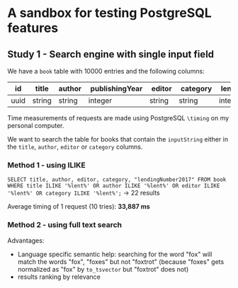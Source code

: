 # A sandbox for testing PostgreSQL features

## Study 1 - Search engine with single input field

We have a `book` table with 10000 entries and the following columns:

| id   | title  | author |  publishingYear |  editor |  category |  lendingNumber2017 |
| ---- | ------ | ------ | --------------- | ------- | --------- | ------------------ |
| uuid | string | string | integer         | string  | string    | integer            |

Time measurements of requests are made using PostgreSQL `\timing` on my personal computer.

We want to search the table for books that contain the `inputString` either in the `title`, `author`, `editor` or `category` columns.

### Method 1 - using ILIKE

`SELECT title, author, editor, category, "lendingNumber2017" FROM book WHERE title ILIKE '%lent%' OR author ILIKE '%lent%' OR editor ILIKE '%lent%' OR category ILIKE '%lent%';` -> 22 results

Average timing of 1 request (10 tries): **33,887 ms**

### Method 2 - using full text search

Advantages:

* Language specific semantic help: searching for the word "fox" will match the words "fox", "foxes" but not "foxtrot" (because "foxes" gets normalized as "fox" by `to_tsvector` but "foxtrot" does not)
* results ranking by relevance
